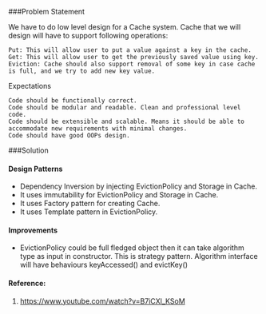 ###Problem Statement

We have to do low level design for a Cache system. Cache that we will design will have to support following operations:

    Put: This will allow user to put a value against a key in the cache.
    Get: This will allow user to get the previously saved value using key.
    Eviction: Cache should also support removal of some key in case cache is full, and we try to add new key value.

Expectations

    Code should be functionally correct.
    Code should be modular and readable. Clean and professional level code.
    Code should be extensible and scalable. Means it should be able to accommodate new requirements with minimal changes.
    Code should have good OOPs design.


###Solution

#### Design Patterns
- Dependency Inversion by injecting EvictionPolicy and Storage in Cache.
- It uses immutability for EvictionPolicy and Storage in Cache.
- It uses Factory pattern for creating Cache.
- It uses Template pattern in EvictionPolicy.

#### Improvements
- EvictionPolicy could be full fledged object then it can take algorithm type as input in constructor. This is strategy pattern.
Algorithm interface will have behaviours keyAccessed() and evictKey()

#### Reference:
1. https://www.youtube.com/watch?v=B7iCXl_KSoM